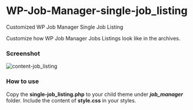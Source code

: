 # WP-Job-Manager-single-job_listing
Customized WP Job Manager Single Job Listing

Customize how WP Job Manager Jobs Listings look like in the archives.

### Screenshot
![content-job_listing](https://github.com/evotechspace/WP-Job-Manager-single-job_listing/assets/75453554/60eef378-ba9a-445f-9267-39c6e9ead6ab)

### How to use
Copy the **single-job_listing.php** to your child theme under _**job_manager**_ folder. 
Include the content of **style.css** in your styles.


